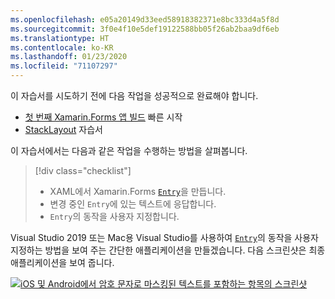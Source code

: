 ```yaml
---
ms.openlocfilehash: e05a20149d33eed58918382371e8bc333d4a5f8d
ms.sourcegitcommit: 3f0e4f10e5def19122588bb05f26ab2baa9df6eb
ms.translationtype: HT
ms.contentlocale: ko-KR
ms.lasthandoff: 01/23/2020
ms.locfileid: "71107297"
---
```

이 자습서를 시도하기 전에 다음 작업을 성공적으로 완료해야 합니다.

- [첫 번째 Xamarin.Forms 앱 빌드](~/get-started/first-app/index.md) 빠른 시작
- [StackLayout](~/get-started/tutorials/stacklayout/index.yml) 자습서

이 자습서에서는 다음과 같은 작업을 수행하는 방법을 살펴봅니다.

> [!div class="checklist"]
>
> - XAML에서 Xamarin.Forms [`Entry`](xref:Xamarin.Forms.Entry)을 만듭니다.
> - 변경 중인 `Entry`에 있는 텍스트에 응답합니다.
> - `Entry`의 동작을 사용자 지정합니다.

Visual Studio 2019 또는 Mac용 Visual Studio를 사용하여 [`Entry`](xref:Xamarin.Forms.Entry)의 동작을 사용자 지정하는 방법을 보여 주는 간단한 애플리케이션을 만들겠습니다. 다음 스크린샷은 최종 애플리케이션을 보여 줍니다.

[![iOS 및 Android에서 암호 문자로 마스킹된 텍스트를 포함하는 항목의 스크린샷](../images/customize-behavior.png "마스킹된 암호 문자를 포함하는 항목")](../images/customize-behavior-large.png#lightbox "마스킹된 암호 문자를 포함하는 항목")
